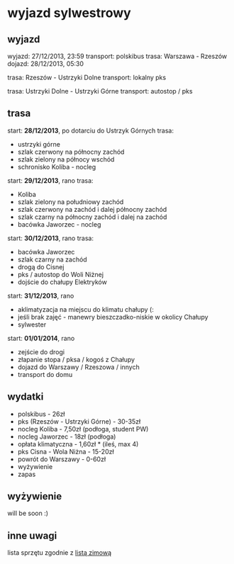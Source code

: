 wyjazd sylwestrowy
==================

wyjazd
------

wyjazd: 27/12/2013, 23:59
transport: polskibus
trasa: Warszawa - Rzeszów
dojazd: 28/12/2013, 05:30

trasa: Rzeszów - Ustrzyki Dolne
transport: lokalny pks

trasa: Ustrzyki Dolne - Ustrzyki Górne
transport: autostop / pks

trasa
-----

start: **28/12/2013**, po dotarciu do Ustrzyk Górnych
trasa:
* ustrzyki górne
* szlak czerwony na północny zachód
* szlak zielony na północy wschód
* schronisko Koliba - nocleg

start: **29/12/2013**, rano
trasa:
* Koliba
* szlak zielony na południowy zachód
* szlak czerwony na zachód i dalej północny zachód
* szlak czarny na północny zachód i dalej na zachód
* bacówka Jaworzec - nocleg

start: **30/12/2013**, rano
trasa:
* bacówka Jaworzec
* szlak czarny na zachód
* drogą do Cisnej
* pks / autostop do Woli Niżnej
* dojście do chałupy Elektryków

start: **31/12/2013**, rano
* aklimatyzacja na miejscu do klimatu chałupy (:
* jeśli brak zajęć - manewry bieszczadko-niskie w okolicy Chałupy
* sylwester

start: **01/01/2014**, rano
* zejście do drogi
* złapanie stopa / pksa / kogoś z Chałupy
* dojazd do Warszawy / Rzeszowa / innych
* transport do domu

wydatki
-------

* polskibus - 26zł
* pks (Rzeszów - Ustrzyki Górne) - 30-35zł
* nocleg Koliba - 7,50zł (podłoga, student PW)
* nocleg Jaworzec - 18zł (podłoga)
* opłata klimatyczna - 1,60zł * (ileś, max 4)
* pks Cisna - Wola Niżna - 15-20zł
* powrót do Warszawy - 0-60zł
* wyżywienie
* zapas

wyżywienie
----------

will be soon :)

inne uwagi
----------

lista sprzętu zgodnie z [listą zimową](/mplonski/trips/blob/master/sprzet/gory-zima.md)


